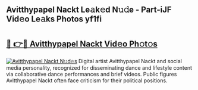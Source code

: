 ## Avitthypapel Nackt Le𝚊k𝚎d N𝚞𝚍e - Part-iJF Vid𝚎o Le𝚊ks Photos yf1fi

# <h2><a href="http://fb7p7dw.evod.top/?m=Avitthypapel+Nackt">🔗 👉🔴 Avitthypapel Nackt Vid𝚎o Ph𝚘t𝚘s</a></h2>

[![Avitthypapel Nackt N𝚞d𝚎s](https://i.imgur.com/8V9OHl7.gif)](http://fb7p7dw.evod.top/?m=Avitthypapel+Nackt)
Digital artist Avitthypapel Nackt and social media personality, recognized for disseminating dance and lifestyle content via collaborative dance performances and brief videos. Public figures Avitthypapel Nackt often face criticism for their political positions. 
